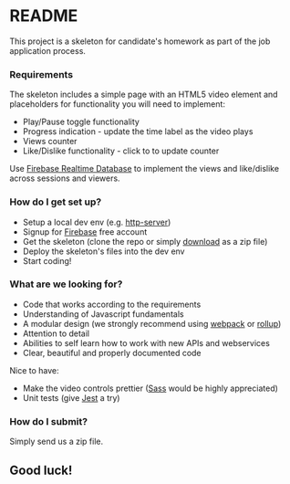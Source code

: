 # README #

This project is a skeleton for candidate's homework as part of the job application process.

### Requirements ###
The skeleton includes a simple page with an HTML5 video element and placeholders for functionality you will need to implement: 

* Play/Pause toggle functionality
* Progress indication - update the time label as the video plays
* Views counter
* Like/Dislike functionality - click to to update counter

Use [Firebase Realtime Database](https://firebase.google.com/products/realtime-database/) to implement the views and like/dislike across sessions and viewers.

### How do I get set up? ###

* Setup a local dev env (e.g. [http-server](https://www.npmjs.com/package/http-server))
* Signup for [Firebase](https://www.firebase.com/) free account
* Get the skeleton (clone the repo or simply [download](https://bitbucket.org/interludedevs/homework/get/9bcfabb5de99.zip) as a zip file)
* Deploy the skeleton's files into the dev env
* Start coding!

### What are we looking for? ###

* Code that works according to the requirements
* Understanding of Javascript fundamentals
* A modular design (we strongly recommend using [webpack](https://webpack.github.io/) or [rollup](https://rollupjs.org/))
* Attention to detail
* Abilities to self learn how to work with new APIs and webservices
* Clear, beautiful and properly documented code

Nice to have:

* Make the video controls prettier ([Sass](https://sass-lang.com/) would be highly appreciated)  
* Unit tests (give [Jest](https://jestjs.io/) a try)


### How do I submit? ###

Simply send us a zip file.

## Good luck! ##